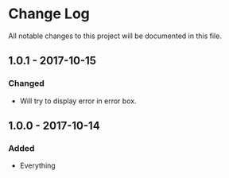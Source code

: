# Change Log
All notable changes to this project will be documented in this file.

## 1.0.1 - 2017-10-15

### Changed
- Will try to display error in error box.

## 1.0.0 - 2017-10-14

### Added
- Everything
